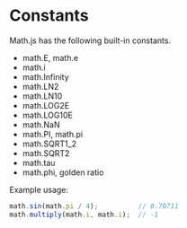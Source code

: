 # Constants

Math.js has the following built-in constants.

- math.E, math.e
- math.i
- math.Infinity
- math.LN2
- math.LN10
- math.LOG2E
- math.LOG10E
- math.NaN
- math.PI, math.pi
- math.SQRT1_2
- math.SQRT2
- math.tau
- math.phi, golden ratio

Example usage:

```js
math.sin(math.pi / 4);          // 0.70711
math.multiply(math.i, math.i);  // -1
```
